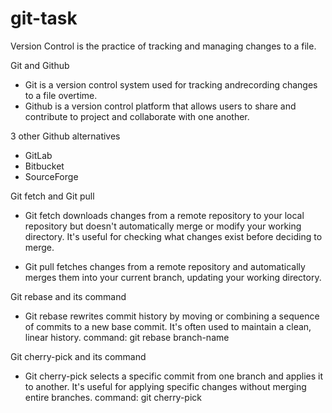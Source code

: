# git-task

Version Control is the practice of tracking and managing changes to a file.


Git and Github

- Git is a version control system used for tracking andrecording changes to a file overtime.
- Github is a version control platform that allows users to share and contribute to project and collaborate with one another.


3 other Github alternatives

- GitLab
- Bitbucket
- SourceForge


Git fetch and Git pull

- Git fetch downloads changes from a remote repository to your local repository but doesn't automatically merge or modify your working directory. It's useful for checking what changes exist before deciding to merge.

- Git pull fetches changes from a remote repository and automatically merges them into your current branch, updating your working directory.


Git rebase and its command

- Git rebase rewrites commit history by moving or combining a sequence of commits to a new base commit. It's often used to maintain a clean, linear history.
command: git rebase branch-name


Git cherry-pick and its command

- Git cherry-pick selects a specific commit from one branch and applies it to another. It's useful for applying specific changes without merging entire branches.
command: git cherry-pick <commit-hash>
